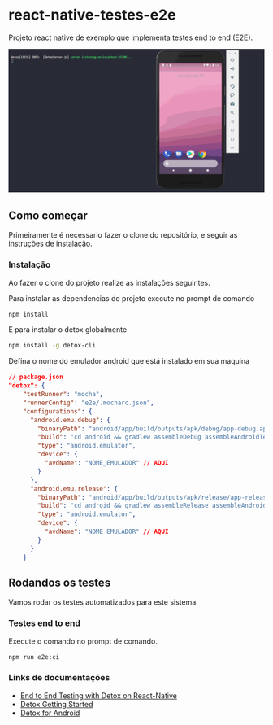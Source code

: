 # react-native-testes-e2e

Projeto react native de exemplo que implementa testes end to end (E2E).

![E2E](E2E.gif)

## Como começar

Primeiramente é necessario fazer o clone do repositório, e seguir as
instruções de instalação.

### Instalação

Ao fazer o clone do projeto realize as instalações seguintes.

Para instalar as dependencias do projeto execute no prompt de comando

```sh
npm install
```

E para instalar o detox globalmente

```sh
npm install -g detox-cli
```

Defina o nome do emulador android que está instalado em sua maquina

```json
// package.json
"detox": {
    "testRunner": "mocha",
    "runnerConfig": "e2e/.mocharc.json",
    "configurations": {
      "android.emu.debug": {
        "binaryPath": "android/app/build/outputs/apk/debug/app-debug.apk",
        "build": "cd android && gradlew assembleDebug assembleAndroidTest -DtestBuildType=debug && cd ..",
        "type": "android.emulator",
        "device": {
          "avdName": "NOME_EMULADOR" // AQUI
        }
      },
      "android.emu.release": {
        "binaryPath": "android/app/build/outputs/apk/release/app-release.apk",
        "build": "cd android && gradlew assembleRelease assembleAndroidTest -DtestBuildType=release && cd ..",
        "type": "android.emulator",
        "device": {
          "avdName": "NOME_EMULADOR" // AQUI
        }
      }
    }
```

## Rodandos os testes

Vamos rodar os testes automatizados para este sistema.

### Testes end to end

Execute o comando no prompt de comando.

```sh
npm run e2e:ci
```

### Links de documentações

- [End to End Testing with Detox on React-Native](https://dev.to/jeevankishore/e2e-detox-react-native-161o)
- [Detox Getting Started](https://github.com/wix/Detox/blob/master/docs/Introduction.GettingStarted.md)
- [Detox for Android](https://github.com/wix/Detox/blob/master/docs/Introduction.Android.md)
